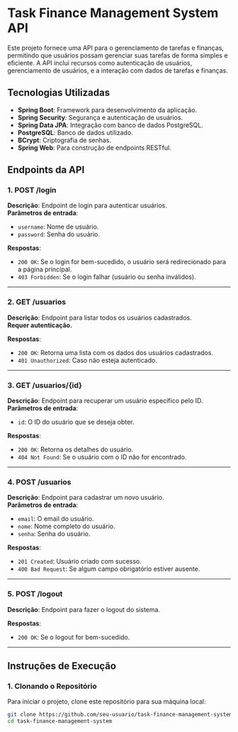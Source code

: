 # Task Finance Management System API

Este projeto fornece uma API para o gerenciamento de tarefas e finanças, permitindo que usuários possam gerenciar suas tarefas de forma simples e eficiente. A API inclui recursos como autenticação de usuários, gerenciamento de usuários, e a interação com dados de tarefas e finanças.

## Tecnologias Utilizadas

- **Spring Boot**: Framework para desenvolvimento da aplicação.
- **Spring Security**: Segurança e autenticação de usuários.
- **Spring Data JPA**: Integração com banco de dados PostgreSQL.
- **PostgreSQL**: Banco de dados utilizado.
- **BCrypt**: Criptografia de senhas.
- **Spring Web**: Para construção de endpoints RESTful.

## Endpoints da API

### 1. POST /login

**Descrição**: Endpoint de login para autenticar usuários.  
**Parâmetros de entrada**:
- `username`: Nome de usuário.
- `password`: Senha do usuário.

**Respostas**:
- `200 OK`: Se o login for bem-sucedido, o usuário será redirecionado para a página principal.
- `403 Forbidden`: Se o login falhar (usuário ou senha inválidos).

---

### 2. GET /usuarios

**Descrição**: Endpoint para listar todos os usuários cadastrados.  
**Requer autenticação.**

**Respostas**:
- `200 OK`: Retorna uma lista com os dados dos usuários cadastrados.
- `401 Unauthorized`: Caso não esteja autenticado.

---

### 3. GET /usuarios/{id}

**Descrição**: Endpoint para recuperar um usuário específico pelo ID.  
**Parâmetros de entrada**:
- `id`: O ID do usuário que se deseja obter.

**Respostas**:
- `200 OK`: Retorna os detalhes do usuário.
- `404 Not Found`: Se o usuário com o ID não for encontrado.

---

### 4. POST /usuarios

**Descrição**: Endpoint para cadastrar um novo usuário.  
**Parâmetros de entrada**:
- `email`: O email do usuário.
- `nome`: Nome completo do usuário.
- `senha`: Senha do usuário.

**Respostas**:
- `201 Created`: Usuário criado com sucesso.
- `400 Bad Request`: Se algum campo obrigatório estiver ausente.

---

### 5. POST /logout

**Descrição**: Endpoint para fazer o logout do sistema.

**Respostas**:
- `200 OK`: Se o logout for bem-sucedido.

---

## Instruções de Execução

### 1. Clonando o Repositório

Para iniciar o projeto, clone este repositório para sua máquina local:

```bash
git clone https://github.com/seu-usuario/task-finance-management-system.git
cd task-finance-management-system
